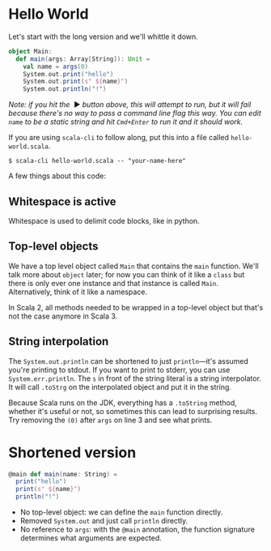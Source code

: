 # Hello World

Let's start with the long version and we'll whittle it down.

```scala
object Main:
  def main(args: Array[String]): Unit =
    val name = args(0)
    System.out.print("hello")
    System.out.print(s" ${name}")
    System.out.println("!")
```

_Note: if you hit the_ &nbsp;▶️ _button above, this will attempt to run, but it will fail because there's no way to pass a command line flag this way. You can edit `name` to be a static string and hit `Cmd+Enter` to run it and it should work._

If you are using `scala-cli` to follow along, put this into a file called `hello-world.scala`.

```
$ scala-cli hello-world.scala -- "your-name-here"
```

A few things about this code:

## Whitespace is active
Whitespace is used to delimit code blocks, like in python.

## Top-level objects
We have a top level object called `Main` that contains the `main` function. We'll talk more about `object` later; for now you can think of it like a `class` but there is only ever one instance and that instance is called `Main`. Alternatively, think of it like a namespace.

In Scala 2, all methods needed to be wrapped in a top-level object but that's not the case anymore in Scala 3.

## String interpolation
The `System.out.println` can be shortened to just `println`—it's assumed you're printing to stdout. If you want to print to stderr, you can use `System.err.println`.
The `s` in front of the string literal is a string interpolator. It will call `.toStrg` on the interpolated object and put it in the string.

Because Scala runs on the JDK, everything has a `.toString` method, whether it's useful or not, so sometimes this can lead to surprising results. Try removing the `(0)` after `args` on line 3 and see what prints.


# Shortened version

```scala sc:nocompile
@main def main(name: String) =
  print("hello")
  print(s" ${name}")
  println("!")
```

- No top-level object: we can define the `main` function directly.
- Removed `System.out` and just call `println` directly.
- No reference to `args`: with the `@main` annotation, the function signature determines what arguments are expected.
